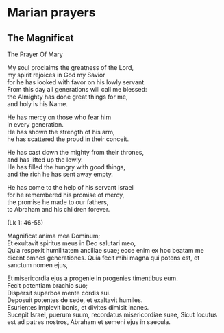 # Marian prayers

## The Magnificat


  The Prayer Of Mary  

  My soul proclaims the greatness of the Lord,  
  my spirit rejoices in God my Savior  
  for he has looked with favor on his lowly servant.  
  From this day all generations will call me blessed:  
  the Almighty has done great things for me,  
  and holy is his Name.  

  He has mercy on those who fear him  
  in every generation.  
  He has shown the strength of his arm,  
  he has scattered the proud in their conceit.  

  He has cast down the mighty from their thrones,  
  and has lifted up the lowly.  
  He has filled the hungry with good things,  
  and the rich he has sent away empty.  

  He has come to the help of his servant Israel  
  for he remembered his promise of mercy,  
  the promise he made to our fathers,  
  to Abraham and his children forever.  

  (Lk 1: 46-55)  

  Magnificat anima mea Dominum;  
  Et exultavit spiritus meus in Deo salutari meo,  
  Quia respexit humilitatem ancillae suae;
  ecce enim ex hoc beatam me dicent omnes generationes.
  Quia fecit mihi magna qui potens est,
  et sanctum nomen ejus,

  Et misericordia ejus a progenie in progenies timentibus eum.  
  Fecit potentiam brachio suo;  
  Dispersit superbos mente cordis sui.  
  Deposuit potentes de sede, et exaltavit humiles.  
  Esurientes implevit bonis, et divites dimisit inanes.  
  Sucepit Israel, puerum suum, recordatus misericordiae suae, Sicut locutus est ad patres nostros, Abraham et semeni ejus in saecula.  
